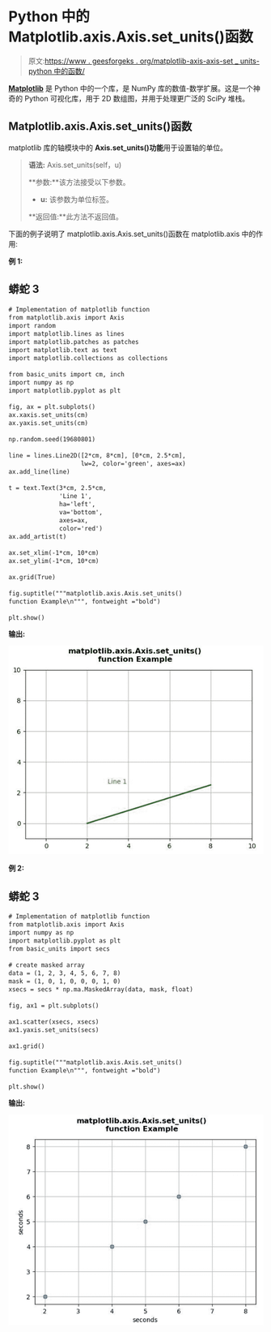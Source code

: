# Python 中的 Matplotlib.axis.Axis.set_units()函数

> 原文:[https://www . geesforgeks . org/matplotlib-axis-axis-set _ units-python 中的函数/](https://www.geeksforgeeks.org/matplotlib-axis-axis-set_units-function-in-python/)

[**Matplotlib**](https://www.geeksforgeeks.org/python-introduction-matplotlib/) 是 Python 中的一个库，是 NumPy 库的数值-数学扩展。这是一个神奇的 Python 可视化库，用于 2D 数组图，并用于处理更广泛的 SciPy 堆栈。

## Matplotlib.axis.Axis.set_units()函数

matplotlib 库的轴模块中的 **Axis.set_units()功能**用于设置轴的单位。

> **语法:** Axis.set_units(self，u)
> 
> **参数:**该方法接受以下参数。
> 
> *   **u:** 该参数为单位标签。
> 
> **返回值:**此方法不返回值。

下面的例子说明了 matplotlib.axis.Axis.set_units()函数在 matplotlib.axis 中的作用:

**例 1:**

## 蟒蛇 3

```
# Implementation of matplotlib function
from matplotlib.axis import Axis
import random
import matplotlib.lines as lines
import matplotlib.patches as patches
import matplotlib.text as text
import matplotlib.collections as collections

from basic_units import cm, inch
import numpy as np
import matplotlib.pyplot as plt

fig, ax = plt.subplots()
ax.xaxis.set_units(cm)
ax.yaxis.set_units(cm)

np.random.seed(19680801)

line = lines.Line2D([2*cm, 8*cm], [0*cm, 2.5*cm],
                    lw=2, color='green', axes=ax)
ax.add_line(line)

t = text.Text(3*cm, 2.5*cm,
              'Line 1',
              ha='left',
              va='bottom',
              axes=ax,
              color='red')
ax.add_artist(t)

ax.set_xlim(-1*cm, 10*cm)
ax.set_ylim(-1*cm, 10*cm)

ax.grid(True)

fig.suptitle("""matplotlib.axis.Axis.set_units()
function Example\n""", fontweight ="bold")  

plt.show()
```

**输出:**

![](img/e8dcc615e1aa8460b27186cde69c6ecd.png)

**例 2:**

## 蟒蛇 3

```
# Implementation of matplotlib function
from matplotlib.axis import Axis
import numpy as np
import matplotlib.pyplot as plt
from basic_units import secs

# create masked array
data = (1, 2, 3, 4, 5, 6, 7, 8)
mask = (1, 0, 1, 0, 0, 0, 1, 0)
xsecs = secs * np.ma.MaskedArray(data, mask, float)

fig, ax1 = plt.subplots()

ax1.scatter(xsecs, xsecs)
ax1.yaxis.set_units(secs)

ax1.grid()

fig.suptitle("""matplotlib.axis.Axis.set_units()
function Example\n""", fontweight ="bold")  

plt.show()
```

**输出:**

![](img/b4963aca6f3614a55c7a955715f0652d.png)